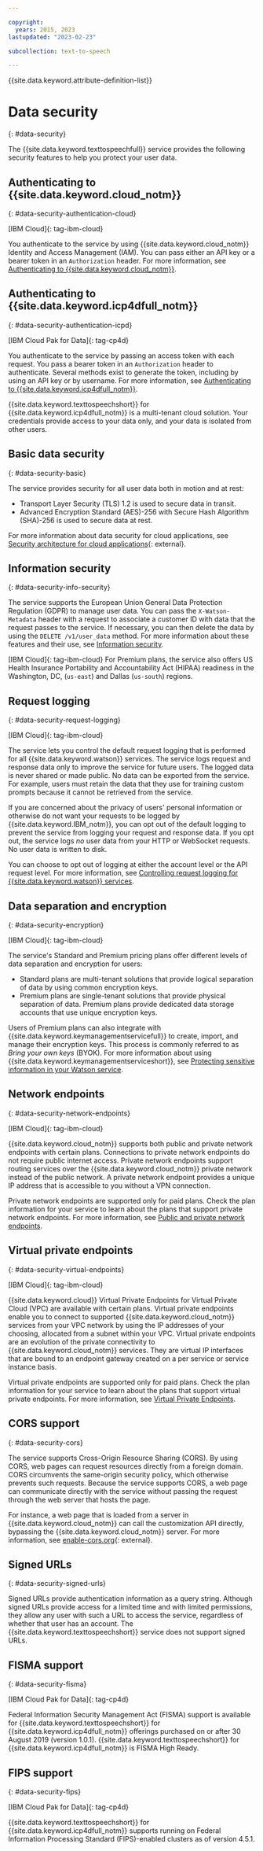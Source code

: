 ```yaml
---

copyright:
  years: 2015, 2023
lastupdated: "2023-02-23"

subcollection: text-to-speech

---
```


{{site.data.keyword.attribute-definition-list}}

# Data security
{: #data-security}

The {{site.data.keyword.texttospeechfull}} service provides the following security features to help you protect your user data.

## Authenticating to {{site.data.keyword.cloud_notm}}
{: #data-security-authentication-cloud}

[IBM Cloud]{: tag-ibm-cloud}

You authenticate to the service by using {{site.data.keyword.cloud_notm}} Identity and Access Management (IAM). You can pass either an API key or a bearer token in an `Authorization` header. For more information, see [Authenticating to {{site.data.keyword.cloud_notm}}](/docs/watson?topic=watson-iam#gs-credential-cloud).

## Authenticating to {{site.data.keyword.icp4dfull_notm}}
{: #data-security-authentication-icpd}

[IBM Cloud Pak for Data]{: tag-cp4d}

You authenticate to the service by passing an access token with each request. You pass a bearer token in an `Authorization` header to authenticate. Several methods exist to generate the token, including by using an API key or by username. For more information, see [Authenticating to {{site.data.keyword.icp4dfull_notm}}](/docs/watson?topic=watson-iam#gs-credential-cpd).

{{site.data.keyword.texttospeechshort}} for {{site.data.keyword.icp4dfull_notm}} is a multi-tenant cloud solution. Your credentials provide access to your data only, and your data is isolated from other users.

## Basic data security
{: #data-security-basic}

The service provides security for all user data both in motion and at rest:

-   Transport Layer Security (TLS) 1.2 is used to secure data in transit.
-   Advanced Encryption Standard (AES)-256 with Secure Hash Algorithm (SHA)-256 is used to secure data at rest.

For more information about data security for cloud applications, see [Security architecture for cloud applications](https://www.ibm.com/cloud/architecture/architectures/securityArchitecture/security-for-data){: external}.

## Information security
{: #data-security-info-security}

The service supports the European Union General Data Protection Regulation (GDPR) to manage user data. You can pass the `X-Watson-Metadata` header with a request to associate a customer ID with data that the request passes to the service. If necessary, you can then delete the data by using the `DELETE /v1/user_data` method. For more information about these features and their use, see [Information security](/docs/text-to-speech?topic=text-to-speech-information-security).

[IBM Cloud]{: tag-ibm-cloud} For Premium plans, the service also offers US Health Insurance Portability and Accountability Act (HIPAA) readiness in the Washington, DC, (`us-east`) and Dallas (`us-south`) regions.

## Request logging
{: #data-security-request-logging}

[IBM Cloud]{: tag-ibm-cloud}

The service lets you control the default request logging that is performed for all {{site.data.keyword.watson}} services. The service logs request and response data only to improve the service for future users. The logged data is never shared or made public. No data can be exported from the service. For example, users must retain the data that they use for training custom prompts because it cannot be retrieved from the service.

If you are concerned about the privacy of users' personal information or otherwise do not want your requests to be logged by {{site.data.keyword.IBM_notm}}, you can opt out of the default logging to prevent the service from logging your request and response data. If you opt out, the service logs *no* user data from your HTTP or WebSocket requests. No user data is written to disk.

You can choose to opt out of logging at either the account level or the API request level. For more information, see [Controlling request logging for {{site.data.keyword.watson}} services](/docs/watson?topic=watson-gs-logging-overview).

## Data separation and encryption
{: #data-security-encryption}

[IBM Cloud]{: tag-ibm-cloud}

The service's Standard and Premium pricing plans offer different levels of data separation and encryption for users:

-   Standard plans are multi-tenant solutions that provide logical separation of data by using common encryption keys.
-   Premium plans are single-tenant solutions that provide physical separation of data. Premium plans provide dedicated data storage accounts that use unique encryption keys.

Users of Premium plans can also integrate with {{site.data.keyword.keymanagementservicefull}} to create, import, and manage their encryption keys. This process is commonly referred to as *Bring your own keys* (BYOK). For more information about using {{site.data.keyword.keymanagementserviceshort}}, see [Protecting sensitive information in your Watson service](/docs/text-to-speech?topic=watson-keyservice).

## Network endpoints
{: #data-security-network-endpoints}

[IBM Cloud]{: tag-ibm-cloud}

{{site.data.keyword.cloud_notm}} supports both public and private network endpoints with certain plans. Connections to private network endpoints do not require public internet access. Private network endpoints support routing services over the {{site.data.keyword.cloud_notm}} private network instead of the public network. A private network endpoint provides a unique IP address that is accessible to you without a VPN connection.

Private network endpoints are supported only for paid plans. Check the plan information for your service to learn about the plans that support private network endpoints. For more information, see [Public and private network endpoints](/docs/text-to-speech?topic=watson-public-private-endpoints).

## Virtual private endpoints
{: #data-security-virtual-endpoints}

[IBM Cloud]{: tag-ibm-cloud}

{{site.data.keyword.cloud}} Virtual Private Endpoints for Virtual Private Cloud (VPC) are available with certain plans. Virtual private endpoints enable you to connect to supported {{site.data.keyword.cloud_notm}} services from your VPC network by using the IP addresses of your choosing, allocated from a subnet within your VPC. Virtual private endpoints are an evolution of the private connectivity to {{site.data.keyword.cloud_notm}} services. They are virtual IP interfaces that are bound to an endpoint gateway created on a per service or service instance basis.

Virtual private endpoints are supported only for paid plans. Check the plan information for your service to learn about the plans that support virtual private endpoints. For more information, see [Virtual Private Endpoints](/docs/text-to-speech?topic=watson-virtual-private-endpoints).

## CORS support
{: #data-security-cors}

The service supports Cross-Origin Resource Sharing (CORS). By using CORS, web pages can request resources directly from a foreign domain. CORS circumvents the same-origin security policy, which otherwise prevents such requests. Because the service supports CORS, a web page can communicate directly with the service without passing the request through the web server that hosts the page.

For instance, a web page that is loaded from a server in {{site.data.keyword.cloud_notm}} can call the customization API directly, bypassing the {{site.data.keyword.cloud_notm}} server. For more information, see [enable-cors.org](https://enable-cors.org/){: external}.

## Signed URLs
{: #data-security-signed-urls}

Signed URLs provide authentication information as a query string. Although signed URLs provide access for a limited time and with limited permissions, they allow any user with such a URL to access the service, regardless of whether that user has an account. The {{site.data.keyword.texttospeechshort}} service does not support signed URLs.

## FISMA support
{: #data-security-fisma}

[IBM Cloud Pak for Data]{: tag-cp4d}

Federal Information Security Management Act (FISMA) support is available for {{site.data.keyword.texttospeechshort}} for {{site.data.keyword.icp4dfull_notm}} offerings purchased on or after 30 August 2019 (version 1.0.1). {{site.data.keyword.texttospeechshort}} for {{site.data.keyword.icp4dfull_notm}} is FISMA High Ready.

## FIPS support
{: #data-security-fips}

[IBM Cloud Pak for Data]{: tag-cp4d}

{{site.data.keyword.texttospeechshort}} for {{site.data.keyword.icp4dfull_notm}} supports running on Federal Information Processing Standard (FIPS)-enabled clusters as of version 4.5.1.
